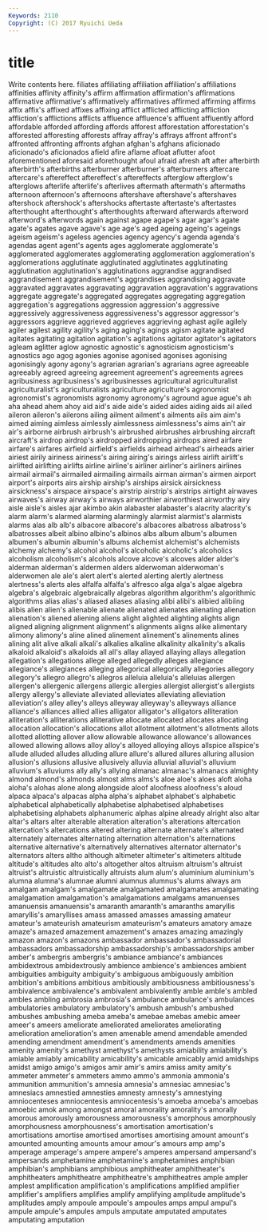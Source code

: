 ```yaml
---
Keywords: 2110 
Copyright: (C) 2017 Ryuichi Ueda
---
```


# title

Write contents here.
filiates affiliating affiliation affiliation's affiliations affinities affinity affinity's
affirm affirmation affirmation's affirmations affirmative affirmative's affirmatively affirmatives affirmed affirming
affirms affix affix's affixed affixes affixing afflict afflicted afflicting affliction
affliction's afflictions afflicts affluence affluence's affluent affluently afford affordable afforded
affording affords afforest afforestation afforestation's afforested afforesting afforests affray affray's
affrays affront affront's affronted affronting affronts afghan afghan's afghans aficionado
aficionado's aficionados afield afire aflame afloat aflutter afoot aforementioned aforesaid
aforethought afoul afraid afresh aft after afterbirth afterbirth's afterbirths afterburner
afterburner's afterburners aftercare aftercare's aftereffect aftereffect's aftereffects afterglow afterglow's afterglows
afterlife afterlife's afterlives aftermath aftermath's aftermaths afternoon afternoon's afternoons aftershave
aftershave's aftershaves aftershock aftershock's aftershocks aftertaste aftertaste's aftertastes afterthought afterthought's
afterthoughts afterward afterwards afterword afterword's afterwords again against agape agape's
agar agar's agate agate's agates agave agave's age age's aged
ageing ageing's ageings ageism ageism's ageless agencies agency agency's agenda
agenda's agendas agent agent's agents ages agglomerate agglomerate's agglomerated agglomerates
agglomerating agglomeration agglomeration's agglomerations agglutinate agglutinated agglutinates agglutinating agglutination agglutination's
agglutinations aggrandise aggrandised aggrandisement aggrandisement's aggrandises aggrandising aggravate aggravated aggravates
aggravating aggravation aggravation's aggravations aggregate aggregate's aggregated aggregates aggregating aggregation
aggregation's aggregations aggression aggression's aggressive aggressively aggressiveness aggressiveness's aggressor aggressor's
aggressors aggrieve aggrieved aggrieves aggrieving aghast agile agilely agiler agilest
agility agility's aging aging's agings agism agitate agitated agitates agitating
agitation agitation's agitations agitator agitator's agitators agleam aglitter aglow agnostic
agnostic's agnosticism agnosticism's agnostics ago agog agonies agonise agonised agonises
agonising agonisingly agony agony's agrarian agrarian's agrarians agree agreeable agreeably
agreed agreeing agreement agreement's agreements agrees agribusiness agribusiness's agribusinesses agricultural
agriculturalist agriculturalist's agriculturalists agriculture agriculture's agronomist agronomist's agronomists agronomy agronomy's
aground ague ague's ah aha ahead ahem ahoy aid aid's
aide aide's aided aides aiding aids ail ailed aileron aileron's
ailerons ailing ailment ailment's ailments ails aim aim's aimed aiming
aimless aimlessly aimlessness aimlessness's aims ain't air air's airborne airbrush
airbrush's airbrushed airbrushes airbrushing aircraft aircraft's airdrop airdrop's airdropped airdropping
airdrops aired airfare airfare's airfares airfield airfield's airfields airhead airhead's
airheads airier airiest airily airiness airiness's airing airing's airings airless
airlift airlift's airlifted airlifting airlifts airline airline's airliner airliner's airliners
airlines airmail airmail's airmailed airmailing airmails airman airman's airmen airport
airport's airports airs airship airship's airships airsick airsickness airsickness's airspace
airspace's airstrip airstrip's airstrips airtight airwaves airwaves's airway airway's airways
airworthier airworthiest airworthy airy aisle aisle's aisles ajar akimbo akin
alabaster alabaster's alacrity alacrity's alarm alarm's alarmed alarming alarmingly alarmist
alarmist's alarmists alarms alas alb alb's albacore albacore's albacores albatross
albatross's albatrosses albeit albino albino's albinos albs album album's albumen
albumen's albumin albumin's albums alchemist alchemist's alchemists alchemy alchemy's alcohol
alcohol's alcoholic alcoholic's alcoholics alcoholism alcoholism's alcohols alcove alcove's alcoves
alder alder's alderman alderman's aldermen alders alderwoman alderwoman's alderwomen ale
ale's alert alert's alerted alerting alertly alertness alertness's alerts ales
alfalfa alfalfa's alfresco alga alga's algae algebra algebra's algebraic algebraically
algebras algorithm algorithm's algorithmic algorithms alias alias's aliased aliases aliasing
alibi alibi's alibied alibiing alibis alien alien's alienable alienate alienated
alienates alienating alienation alienation's aliened aliening aliens alight alighted alighting
alights align aligned aligning alignment alignment's alignments aligns alike alimentary
alimony alimony's aline alined alinement alinement's alinements alines alining alit
alive alkali alkali's alkalies alkaline alkalinity alkalinity's alkalis alkaloid alkaloid's
alkaloids all all's allay allayed allaying allays allegation allegation's allegations
allege alleged allegedly alleges allegiance allegiance's allegiances alleging allegorical allegorically
allegories allegory allegory's allegro allegro's allegros alleluia alleluia's alleluias allergen
allergen's allergenic allergens allergic allergies allergist allergist's allergists allergy allergy's
alleviate alleviated alleviates alleviating alleviation alleviation's alley alley's alleys alleyway
alleyway's alleyways alliance alliance's alliances allied allies alligator alligator's alligators
alliteration alliteration's alliterations alliterative allocate allocated allocates allocating allocation allocation's
allocations allot allotment allotment's allotments allots allotted allotting allover allow
allowable allowance allowance's allowances allowed allowing allows alloy alloy's alloyed
alloying alloys allspice allspice's allude alluded alludes alluding allure allure's
allured allures alluring allusion allusion's allusions allusive allusively alluvia alluvial
alluvial's alluvium alluvium's alluviums ally ally's allying almanac almanac's almanacs
almighty almond almond's almonds almost alms alms's aloe aloe's aloes
aloft aloha aloha's alohas alone along alongside aloof aloofness aloofness's
aloud alpaca alpaca's alpacas alpha alpha's alphabet alphabet's alphabetic alphabetical
alphabetically alphabetise alphabetised alphabetises alphabetising alphabets alphanumeric alphas alpine already
alright also altar altar's altars alter alterable alteration alteration's alterations
altercation altercation's altercations altered altering alternate alternate's alternated alternately alternates
alternating alternation alternation's alternations alternative alternative's alternatively alternatives alternator alternator's
alternators alters altho although altimeter altimeter's altimeters altitude altitude's altitudes
alto alto's altogether altos altruism altruism's altruist altruist's altruistic altruistically
altruists alum alum's aluminium aluminium's alumna alumna's alumnae alumni alumnus
alumnus's alums always am amalgam amalgam's amalgamate amalgamated amalgamates amalgamating
amalgamation amalgamation's amalgamations amalgams amanuenses amanuensis amanuensis's amaranth amaranth's amaranths
amaryllis amaryllis's amaryllises amass amassed amasses amassing amateur amateur's amateurish
amateurism amateurism's amateurs amatory amaze amaze's amazed amazement amazement's amazes
amazing amazingly amazon amazon's amazons ambassador ambassador's ambassadorial ambassadors ambassadorship
ambassadorship's ambassadorships amber amber's ambergris ambergris's ambiance ambiance's ambiances ambidextrous
ambidextrously ambience ambience's ambiences ambient ambiguities ambiguity ambiguity's ambiguous ambiguously
ambition ambition's ambitions ambitious ambitiously ambitiousness ambitiousness's ambivalence ambivalence's ambivalent
ambivalently amble amble's ambled ambles ambling ambrosia ambrosia's ambulance ambulance's
ambulances ambulatories ambulatory ambulatory's ambush ambush's ambushed ambushes ambushing ameba
ameba's amebae amebas amebic ameer ameer's ameers ameliorate ameliorated ameliorates
ameliorating amelioration amelioration's amen amenable amend amendable amended amending amendment
amendment's amendments amends amenities amenity amenity's amethyst amethyst's amethysts amiability
amiability's amiable amiably amicability amicability's amicable amicably amid amidships amidst
amigo amigo's amigos amir amir's amirs amiss amity amity's ammeter
ammeter's ammeters ammo ammo's ammonia ammonia's ammunition ammunition's amnesia amnesia's
amnesiac amnesiac's amnesiacs amnestied amnesties amnesty amnesty's amnestying amniocenteses amniocentesis
amniocentesis's amoeba amoeba's amoebas amoebic amok among amongst amoral amorality
amorality's amorally amorous amorously amorousness amorousness's amorphous amorphously amorphousness amorphousness's
amortisation amortisation's amortisations amortise amortised amortises amortising amount amount's amounted
amounting amounts amour amour's amours amp amp's amperage amperage's ampere
ampere's amperes ampersand ampersand's ampersands amphetamine amphetamine's amphetamines amphibian amphibian's
amphibians amphibious amphitheater amphitheater's amphitheaters amphitheatre amphitheatre's amphitheatres ample ampler
amplest amplification amplification's amplifications amplified amplifier amplifier's amplifiers amplifies amplify
amplifying amplitude amplitude's amplitudes amply ampoule ampoule's ampoules amps ampul
ampul's ampule ampule's ampules ampuls amputate amputated amputates amputating amputation
